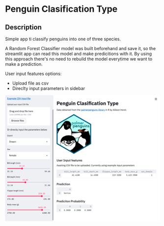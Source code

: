 # Penguin Clasification Type

## Description
Simple app ti classify penguins into one of three species. 

A Random Forest Classifier model was built beforehand and save it, so the streamlit app can read this model and make predicitions with it. By using this approach there's no need to rebuild the model everytime we want to make a prediction.

User input features options: 
* Upload file as csv
* Direclty input parameters in sidebar

<img src="https://github.com/JaimeSolisS/Streamlit/blob/master/03-Penguin%20Classification/screenshots/appScreenshot.png"/>
